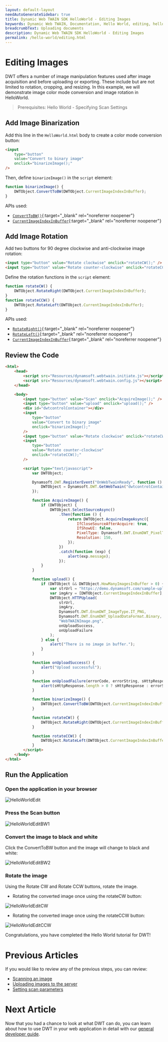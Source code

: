 ```yaml
---
layout: default-layout
needAutoGenerateSidebar: true
title: Dynamic Web TWAIN SDK HelloWorld - Editing Images
keywords: Dynamic Web TWAIN, Documentation, Hello World, editing, helloworld
breadcrumbText: Uploading documents
description: Dynamic Web TWAIN SDK HelloWorld - Editing Images
permalink: /hello-world/editing.html
---
```


# Editing Images

<!--
<div class='blockquote-note'></div>
> This article is part of our HelloWorld series. If you have not already reviewed HelloWorld, please start [here]({{site.getstarted}}helloworld.html). -->

DWT offers a number of image manipulation features used after image acquisition and before uploading or exporting. These include but are not limited to rotation, cropping, and resizing. In this example, we will demonstrate image color mode conversion and image rotation in HelloWorld.

> Prerequisites: Hello World - Specifying Scan Settings
<!-- For the quick guide on available APIs, please see [ImageEditing]({{site.indepth}}features/edit.html){:target="_blank" rel="noreferrer noopener"} -->

## Add Image Binarization

Add this line in the `HelloWorld.html` body to create a color mode conversion button:

```html
<input
    type="button"
    value="Convert to binary image"
    onclick="binarizeImage();"
/>
```

Then, define `binarizeImage()` in the `script` element:

```javascript
function binarizeImage() {
    DWTObject.ConvertToBW(DWTObject.CurrentImageIndexInBuffer);
}
```

APIs used:

- [`ConvertToBW()`]({{site.info}}api/WebTwain_Edit.html#convertToBW){:target="\_blank" rel="noreferrer noopener"}
- [`CurrentImageIndexInBuffer`]({{site.info}}api/WebTwain_Buffer.html#currentimageindexinbuffer){:target="\_blank" rel="noreferrer noopener"}

## Add Image Rotation

Add two buttons for 90 degree clockwise and anti-clockwise image rotation:

```html
<input type="button" value="Rotate clockwise" onclick="rotateCW();" />
<input type="button" value="Rotate counter-clockwise" onclick="rotateCCW();" />
```

Define the rotation functions in the `script` element:

```javascript
function rotateCW() {
    DWTObject.RotateRight(DWTObject.CurrentImageIndexInBuffer);
}
function rotateCCW() {
    DWTObject.RotateLeft(DWTObject.CurrentImageIndexInBuffer);
}
```

APIs used:

- [`RotateRight()`]({{site.info}}api/WebTwain_Edit.html#rotateright){:target="\_blank" rel="noreferrer noopener"}
- [`RotateLeft()`]({{site.info}}api/WebTwain_Edit.html#rotateleft){:target="\_blank" rel="noreferrer noopener"}
- [`CurrentImageIndexInBuffer`]({{site.info}}api/WebTwain_Buffer.html#currentimageindexinbuffer){:target="\_blank" rel="noreferrer noopener"}

## Review the Code

```html
<html>
    <head>
        <script src="Resources/dynamsoft.webtwain.initiate.js"></script>
        <script src="Resources/dynamsoft.webtwain.config.js"></script>
    </head>

    <body>
        <input type="button" value="Scan" onclick="AcquireImage();" />
        <input type="button" value="upload" onclick="upload();" />
        <div id="dwtcontrolContainer"></div>
        <input
            type="button"
            value="Convert to binary image"
            onclick="binarizeImage();"
        />
        <input type="button" value="Rotate clockwise" onclick="rotateCW();" />
        <input
            type="button"
            value="Rotate counter-clockwise"
            onclick="rotateCCW();"
        />

        <script type="text/javascript">
            var DWTObject;

            Dynamsoft.DWT.RegisterEvent("OnWebTwainReady", function () {
                DWTObject = Dynamsoft.DWT.GetWebTwain("dwtcontrolContainer");
            });

            function AcquireImage() {
                if (DWTObject) {
                    DWTObject.SelectSourceAsync()
                        .then(function () {
                            return DWTObject.AcquireImageAsync({
                                IfCloseSourceAfterAcquire: true,
                                IfShowUI: false,
                                PixelType: Dynamsoft.DWT.EnumDWT_PixelType.TWPT_GRAY,
                                Resolution: 150,
                            });
                        })
                        .catch(function (exp) {
                            alert(exp.message);
                        });
                }
            }

            function upload() {
                if (DWTObject && DWTObject.HowManyImagesInBuffer > 0) {
                    var strUrl = "https://demo.dynamsoft.com/sample-uploads/";
                    var imgAry = [DWTObject.CurrentImageIndexInBuffer];
                    DWTObject.HTTPUpload(
                        strUrl,
                        imgAry,
                        Dynamsoft.DWT.EnumDWT_ImageType.IT_PNG,
                        Dynamsoft.DWT.EnumDWT_UploadDataFormat.Binary,
                        "WebTWAINImage.png",
                        onUploadSuccess,
                        onUploadFailure
                    );
                } else {
                    alert("There is no image in buffer.");
                }
            }

            function onUploadSuccess() {
                alert("Upload successful");
            }

            function onUploadFailure(errorCode, errorString, sHttpResponse) {
                alert(sHttpResponse.length > 0 ? sHttpResponse : errorString);
            }

            function binarizeImage() {
                DWTObject.ConvertToBW(DWTObject.CurrentImageIndexInBuffer);
            }

            function rotateCW() {
                DWTObject.RotateRight(DWTObject.CurrentImageIndexInBuffer);
            }

            function rotateCCW() {
                DWTObject.RotateLeft(DWTObject.CurrentImageIndexInBuffer);
            }
        </script>
    </body>
</html>
```

<!--
Links to API Reference:

- [`SelectSourceAsync()`]({{site.info}}api/WebTwain_Acquire.html#selectsourceasync){:target="_blank" rel="noreferrer noopener"}
- [`AcquireImageAsync()`]({{site.info}}api/WebTwain_Acquire.html#acquireimageasync){:target="_blank" rel="noreferrer noopener"}
- [`IfShowUI`]({{site.info}}api/WebTwain_Acquire.html#ifshowui){:target="_blank" rel="noreferrer noopener"}
- [`IfCloseSourceAfterAcquire`]({{site.info}}api/Device.html#deviceobjectacquireimage){:target="_blank" rel="noreferrer noopener"}
- [`PixelType`]({{site.info}}api/WebTwain_Acquire.html#pixeltype){:target="_blank" rel="noreferrer noopener"}
- [`Resolution`]({{site.info}}api/WebTwain_Acquire.html#resolution){:target="_blank" rel="noreferrer noopener"}
- [`CloseSourceAsync()`]({{site.info}}api/WebTwain_Acquire.html#closesourceasync){:target="_blank" rel="noreferrer noopener"}
- [`ConvertToBW()`]({{site.info}}api/WebTwain_Edit.html#converttobw){:target="_blank" rel="noreferrer noopener"}
- [`RotateRight()`]({{site.info}}api/WebTwain_Edit.html#rotateright){:target="_blank" rel="noreferrer noopener"}
- [`RotateLeft()`]({{site.info}}api/WebTwain_Edit.html#rotateleft){:target="_blank" rel="noreferrer noopener"}
- [`CurrentImageIndexInBuffer`]({{site.info}}api/WebTwain_Buffer.html#currentimageindexinbuffer){:target="_blank" rel="noreferrer noopener"} -->

## Run the Application

### Open the application in your browser

![HelloWorldEdit]({{site.assets}}imgs/HelloWorldEdit.png)

### Press the Scan button

![HelloWorldEditBW1]({{site.assets}}imgs/HelloWorldEditBW1.png)

### Convert the image to black and white

Click the ConvertToBW button and the image will change to black and white:

![HelloWorldEditBW2]({{site.assets}}imgs/HelloWorldEditBW2.png)

### Rotate the image

Using the Rotate CW and Rotate CCW buttons, rotate the image.

- Rotating the converted image once using the rotateCW button:

![HelloWorldEditCW]({{site.assets}}imgs/HelloWorldEditrotateCW.png)

- Rotating the converted image once using the rotateCCW button:

![HelloWorldEditCCW]({{site.assets}}imgs/HelloWorldEditRotateCCW.png)

Congratulations, you have completed the Hello World tutorial for DWT!

# Previous Articles

If you would like to review any of the previous steps, you can review:

<!-- - [Initializing the environment]({{site.getstarted}}initialize.html) -->

- [Scanning an image]({{site.hello-world}}scanning.html)
- [Uploading images to the server]({{site.hello-world}}uploading.html)
- [Setting scan parameters]({{site.hello-world}}scan-settings.html)

# Next Article

Now that you had a chance to look at what DWT can do, you can learn about how to use DWT in your web application in detail with our [general developer guide]({{site.general-usage}}index.html).

<!-- << Insert what goes next >> -->

<!--
- [Customizing your scan settings]({{site.getstarted}}scan-settings.html)
- [Review HelloWorld]({{site.getstarted}}helloworld.html)
- [Review Uploading Documents]({{site.getstarted}}uploading.html) -->
